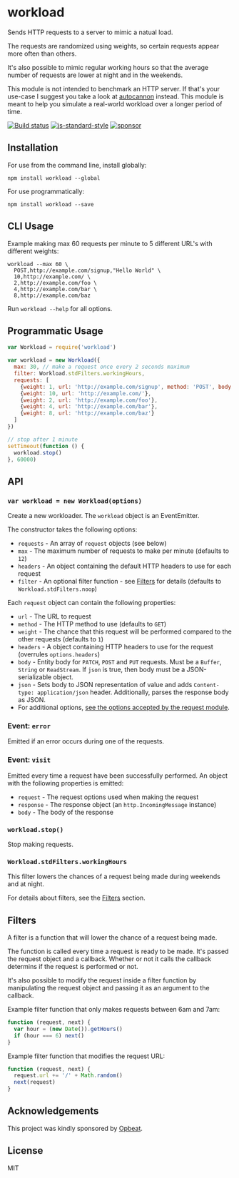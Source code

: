 # workload

Sends HTTP requests to a server to mimic a natual load.

The requests are randomized using weights, so certain requests appear
more often than others.

It's also possible to mimic regular working hours so that the average
number of requests are lower at night and in the weekends.

This module is not intended to benchmark an HTTP server. If that's your
use-case I suggest you take a look at
[autocannon](https://github.com/mcollina/autocannon) instead. This
module is meant to help you simulate a real-world workload over a longer
period of time.

[![Build status](https://travis-ci.org/watson/workload.svg?branch=master)](https://travis-ci.org/watson/workload)
[![js-standard-style](https://img.shields.io/badge/code%20style-standard-brightgreen.svg?style=flat)](https://github.com/feross/standard)
[![sponsor](https://img.shields.io/badge/sponsored%20by-Opbeat-3360A3.svg)](https://opbeat.com)

## Installation

For use from the command line, install globally:

```
npm install workload --global
```

For use programmatically:

```
npm install workload --save
```

## CLI Usage

Example making max 60 requests per minute to 5 different URL's with
different weights:

```
workload --max 60 \
  POST,http://example.com/signup,"Hello World" \
  10,http://example.com/ \
  2,http://example.com/foo \
  4,http://example.com/bar \
  8,http://example.com/baz
```

Run `workload --help` for all options.

## Programmatic Usage

```js
var Workload = require('workload')

var workload = new Workload({
  max: 30, // make a request once every 2 seconds maximum
  filter: Workload.stdFilters.workingHours,
  requests: [
    {weight: 1, url: 'http://example.com/signup', method: 'POST', body: '...'},
    {weight: 10, url: 'http://example.com/'},
    {weight: 2, url: 'http://example.com/foo'},
    {weight: 4, url: 'http://example.com/bar'},
    {weight: 8, url: 'http://example.com/baz'}
  ]
})

// stop after 1 minute
setTimeout(function () {
  workload.stop()
}, 60000)
```

## API

### `var workload = new Workload(options)`

Create a new workloader. The `workload` object is an EventEmitter.

The constructor takes the following options:

- `requests` - An array of `request` objects (see below)
- `max` - The maximum number of requests to make per minute (defaults to
  `12`)
- `headers` - An object containing the default HTTP headers to use for
  each request
- `filter` - An optional filter function - see [Filters](#filters) for
  details (defaults to `Workload.stdFilters.noop`)

Each `request` object can contain the following properties:

- `url` - The URL to request
- `method` - The HTTP method to use (defaults to `GET`)
- `weight` - The chance that this request will be performed compared to
  the other requests (defaults to `1`)
- `headers` - A object containing HTTP headers to use for the request
  (overrules `options.headers`)
- `body` - Entity body for `PATCH`, `POST` and `PUT` requests. Must be a
  `Buffer`, `String` or `ReadStream`. If `json` is true, then body must
  be a JSON-serializable object.
- `json` - Sets body to JSON representation of value and adds
  `Content-type: application/json` header. Additionally, parses the
  response body as JSON.
- For additional options, [see the options accepted by the request
  module](https://github.com/request/request#requestoptions-callback).

### Event: `error`

Emitted if an error occurs during one of the requests.

### Event: `visit`

Emitted every time a request have been successfully performed. An object
with the following properties is emitted:

- `request` - The request options used when making the request
- `response` - The response object (an `http.IncomingMessage` instance)
- `body` - The body of the response

### `workload.stop()`

Stop making requests.

### `Workload.stdFilters.workingHours`

This filter lowers the chances of a request being made during weekends
and at night.

For details about filters, see the [Filters](#filters) section.

## Filters

A filter is a function that will lower the chance of a request being
made.

The function is called every time a request is ready to be made. It's
passed the request object and a callback. Whether or not it calls the
callback determins if the request is performed or not.

It's also possible to modify the request inside a filter function by
manipulating the request object and passing it as an argument to the
callback.

Example filter function that only makes requests between 6am and 7am:

```js
function (request, next) {
  var hour = (new Date()).getHours()
  if (hour === 6) next()
}
```

Example filter function that modifies the request URL:

```js
function (request, next) {
  request.url += '/' + Math.random()
  next(request)
}
```

## Acknowledgements

This project was kindly sponsored by [Opbeat](https://opbeat.com).

## License

MIT
